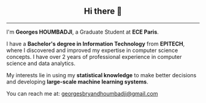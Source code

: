 <h2 align="center">Hi there 👋</h2>

---
I'm **Georges HOUMBADJI**, a Graduate Student at **ECE Paris**.

I have a **Bachelor's degree in Information Technology** from **EPITECH**, where I discovered and improved my expertise in computer science concepts. I have over 2 years of professional experience in computer science and data analytics.

My interests lie in using my **statistical knowledge** to make better decisions and developing **large-scale machine learning systems**. 

You can reach me at: georgesbryandhoumbadji@gmail.com

